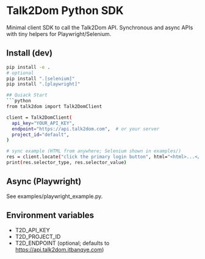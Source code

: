 # Talk2Dom Python SDK

Minimal client SDK to call the Talk2Dom API. Synchronous and async APIs with tiny helpers for Playwright/Selenium.

## Install (dev)
```bash
pip install -e .
# optional
pip install ".[selenium]"
pip install ".[playwright]"

## Quiack Start
```python
from talk2dom import Talk2DomClient

client = Talk2DomClient(
  api_key="YOUR_API_KEY",
  endpoint="https://api.talk2dom.com",  # or your server
  project_id="default",
)

# sync example (HTML from anywhere; Selenium shown in examples/)
res = client.locate("click the primary login button", html="<html>...</html>", url="https://example.com")
print(res.selector_type, res.selector_value)
```

## Async (Playwright)
See examples/playwright_example.py.

## Environment variables
- T2D_API_KEY
- T2D_PROJECT_ID
- T2D_ENDPOINT (optional; defaults to https://api.talk2dom.itbanqye.com)

